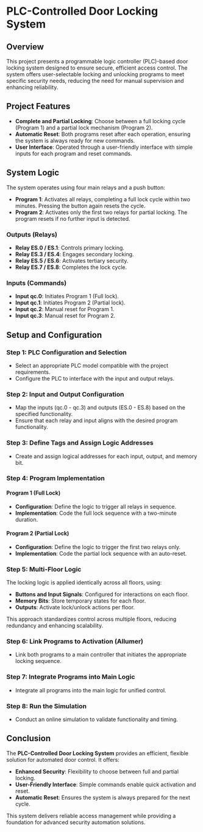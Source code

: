 # PLC-Controlled Door Locking System

## Overview
This project presents a programmable logic controller (PLC)-based door locking system designed to ensure secure, efficient access control. The system offers user-selectable locking and unlocking programs to meet specific security needs, reducing the need for manual supervision and enhancing reliability.

## Project Features
- **Complete and Partial Locking**: Choose between a full locking cycle (Program 1) and a partial lock mechanism (Program 2).
- **Automatic Reset**: Both programs reset after each operation, ensuring the system is always ready for new commands.
- **User Interface**: Operated through a user-friendly interface with simple inputs for each program and reset commands.

## System Logic
The system operates using four main relays and a push button:
- **Program 1**: Activates all relays, completing a full lock cycle within two minutes. Pressing the button again resets the cycle.
- **Program 2**: Activates only the first two relays for partial locking. The program resets if no further input is detected.

### Outputs (Relays)
- **Relay ES.0 / ES.1**: Controls primary locking.
- **Relay ES.3 / ES.4**: Engages secondary locking.
- **Relay ES.5 / ES.6**: Activates tertiary security.
- **Relay ES.7 / ES.8**: Completes the lock cycle.

### Inputs (Commands)
- **Input qc.0**: Initiates Program 1 (Full lock).
- **Input qc.1**: Initiates Program 2 (Partial lock).
- **Input qc.2**: Manual reset for Program 1.
- **Input qc.3**: Manual reset for Program 2.

## Setup and Configuration

### Step 1: PLC Configuration and Selection
- Select an appropriate PLC model compatible with the project requirements.
- Configure the PLC to interface with the input and output relays.

### Step 2: Input and Output Configuration
- Map the inputs (qc.0 - qc.3) and outputs (ES.0 - ES.8) based on the specified functionality.
- Ensure that each relay and input aligns with the desired program functionality.

### Step 3: Define Tags and Assign Logic Addresses
- Create and assign logical addresses for each input, output, and memory bit.

### Step 4: Program Implementation

#### Program 1 (Full Lock)
- **Configuration**: Define the logic to trigger all relays in sequence.
- **Implementation**: Code the full lock sequence with a two-minute duration.

#### Program 2 (Partial Lock)
- **Configuration**: Define the logic to trigger the first two relays only.
- **Implementation**: Code the partial lock sequence with an auto-reset.

### Step 5: Multi-Floor Logic
The locking logic is applied identically across all floors, using:
- **Buttons and Input Signals**: Configured for interactions on each floor.
- **Memory Bits**: Store temporary states for each floor.
- **Outputs**: Activate lock/unlock actions per floor.

This approach standardizes control across multiple floors, reducing redundancy and enhancing scalability.

### Step 6: Link Programs to Activation (Allumer)
- Link both programs to a main controller that initiates the appropriate locking sequence.

### Step 7: Integrate Programs into Main Logic
- Integrate all programs into the main logic for unified control.

### Step 8: Run the Simulation
- Conduct an online simulation to validate functionality and timing.

## Conclusion
The **PLC-Controlled Door Locking System** provides an efficient, flexible solution for automated door control. It offers:
- **Enhanced Security**: Flexibility to choose between full and partial locking.
- **User-Friendly Interface**: Simple commands enable quick activation and reset.
- **Automatic Reset**: Ensures the system is always prepared for the next cycle.

This system delivers reliable access management while providing a foundation for advanced security automation solutions.
